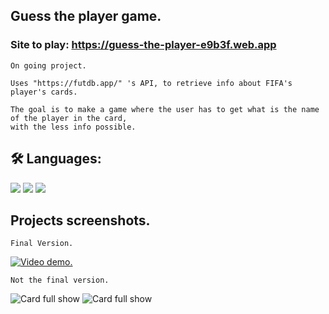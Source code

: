 ## Guess the player game.

### Site to play: https://guess-the-player-e9b3f.web.app

```
On going project.

Uses "https://futdb.app/" 's API, to retrieve info about FIFA's player's cards.

The goal is to make a game where the user has to get what is the name of the player in the card,
with the less info possible.
```

## 🛠 Languages:
![](https://img.shields.io/badge/-Javascript-white?logo=javascript&logoColor=yellow&style=flat)
![](https://img.shields.io/badge/-HTML-white?logo=html5&logoColor=orange&style=flat)
![](https://img.shields.io/badge/-CSS-white?logo=css3&logoColor=blue&style=flat)

## Projects screenshots.

```
Final Version.
```
[![Video demo.](https://imgur.com/Ptvb8OQ.png)](https://youtu.be/0QNJmiksx9w)

```
Not the final version.
```
![Card full show](https://i.imgur.com/1rjoIHu.jpg)
![Card full show](https://i.imgur.com/ifVTjuH.jpg)